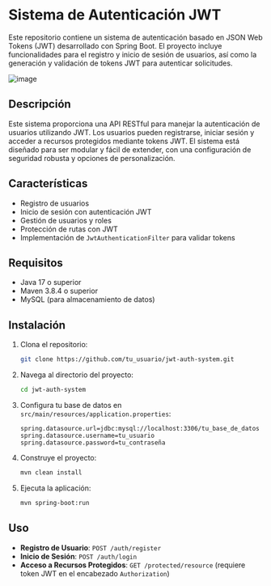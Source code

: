 # Sistema de Autenticación JWT

Este repositorio contiene un sistema de autenticación basado en JSON Web Tokens (JWT) desarrollado con Spring Boot. El proyecto incluye funcionalidades para el registro y inicio de sesión de usuarios, así como la generación y validación de tokens JWT para autenticar solicitudes.

![image](https://github.com/user-attachments/assets/51a25445-6e5c-46ae-8bb6-439da984693a)

## Descripción

Este sistema proporciona una API RESTful para manejar la autenticación de usuarios utilizando JWT. Los usuarios pueden registrarse, iniciar sesión y acceder a recursos protegidos mediante tokens JWT. El sistema está diseñado para ser modular y fácil de extender, con una configuración de seguridad robusta y opciones de personalización.

## Características

- Registro de usuarios
- Inicio de sesión con autenticación JWT
- Gestión de usuarios y roles
- Protección de rutas con JWT
- Implementación de `JwtAuthenticationFilter` para validar tokens

## Requisitos

- Java 17 o superior
- Maven 3.8.4 o superior
- MySQL (para almacenamiento de datos)

## Instalación

1. Clona el repositorio:

    ```bash
    git clone https://github.com/tu_usuario/jwt-auth-system.git
    ```

2. Navega al directorio del proyecto:

    ```bash
    cd jwt-auth-system
    ```

3. Configura tu base de datos en `src/main/resources/application.properties`:

    ```properties
    spring.datasource.url=jdbc:mysql://localhost:3306/tu_base_de_datos
    spring.datasource.username=tu_usuario
    spring.datasource.password=tu_contraseña
    ```

4. Construye el proyecto:

    ```bash
    mvn clean install
    ```

5. Ejecuta la aplicación:

    ```bash
    mvn spring-boot:run
    ```

## Uso

- **Registro de Usuario**: `POST /auth/register`
- **Inicio de Sesión**: `POST /auth/login`
- **Acceso a Recursos Protegidos**: `GET /protected/resource` (requiere token JWT en el encabezado `Authorization`)
